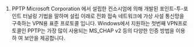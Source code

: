 1. PPTP
Microsoft Corporation 에서 설립한 컨소시엄에 의해 개발된 포인트-투-포인트 터널링 기법을 말하며 설립 이래로 전화 접속 네트워크에 가상 사설 통신망을 
구축하는 VPN용 표준 프로토콜 입니다. Windows에서 지원하는 첫번째 VPN프로토콜인 PPTP는 가장 많이 사용되는 MS_CHAP v2 등의 다양한 인증 방법을 이용하
여 보안을 제공합니다.

